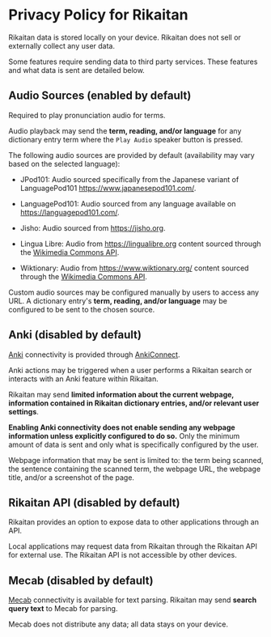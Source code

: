 # Privacy Policy for Rikaitan

Rikaitan data is stored locally on your device. Rikaitan does not sell or externally collect any user data.

Some features require sending data to third party services. These features and what data is sent are detailed below.

## Audio Sources (enabled by default)

Required to play pronunciation audio for terms.

Audio playback may send the **term, reading, and/or language** for any dictionary entry term where the `Play Audio` speaker button is pressed.

The following audio sources are provided by default (availability may vary based on the selected language):

- JPod101: Audio sourced specifically from the Japanese variant of LanguagePod101 https://www.japanesepod101.com/.

- LanguagePod101: Audio sourced from any language available on https://languagepod101.com/.

- Jisho: Audio sourced from https://jisho.org.

- Lingua Libre: Audio from https://lingualibre.org content sourced through the [Wikimedia Commons API](https://commons.wikimedia.org/w/api.php).

- Wiktionary: Audio from https://www.wiktionary.org/ content sourced through the [Wikimedia Commons API](https://commons.wikimedia.org/w/api.php).

Custom audio sources may be configured manually by users to access any URL. A dictionary entry's **term, reading, and/or language** may be configured to be sent to the chosen source.

## Anki (disabled by default)

[Anki](https://wiki.archlinux.org/title/Anki) connectivity is provided through [AnkiConnect](https://ankiweb.net/shared/info/2055492159).

Anki actions may be triggered when a user performs a Rikaitan search or interacts with an Anki feature within Rikaitan.

Rikaitan may send **limited information about the current webpage, information contained in Rikaitan dictionary entries, and/or relevant user settings**.

**Enabling Anki connectivity does not enable sending any webpage information unless explicitly configured to do so.** Only the minimum amount of data is sent and only what is specifically configured by the user.

Webpage information that may be sent is limited to: the term being scanned, the sentence containing the scanned term, the webpage URL, the webpage title, and/or a screenshot of the page.

## Rikaitan API (disabled by default)

Rikaitan provides an option to expose data to other applications through an API.

Local applications may request data from Rikaitan through the Rikaitan API for external use. The Rikaitan API is not accessible by other devices.

## Mecab (disabled by default)

[Mecab](https://taku910.github.io/mecab/) connectivity is available for text parsing. Rikaitan may send **search query text** to Mecab for parsing.

Mecab does not distribute any data; all data stays on your device.
